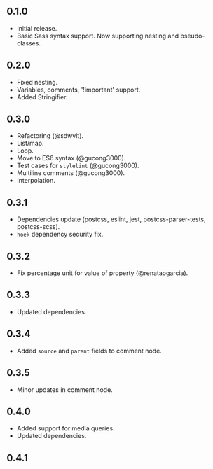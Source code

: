 ## 0.1.0
* Initial release.
* Basic Sass syntax support. Now supporting nesting and pseudo-classes.

## 0.2.0
* Fixed nesting.
* Variables, comments, '!important' support.
* Added Stringifier.

## 0.3.0
* Refactoring (@sdwvit).
* List/map.
* Loop.
* Move to ES6 syntax (@gucong3000).
* Test cases for `stylelint` (@gucong3000).
* Multiline comments (@gucong3000).
* Interpolation.

## 0.3.1
* Dependencies update (postcss, eslint, jest, postcss-parser-tests, postcss-scss).
* `hoek` dependency security fix.

## 0.3.2
* Fix percentage unit for value of property (@renataogarcia).

## 0.3.3
* Updated dependencies.

## 0.3.4
* Added `source` and `parent` fields to comment node.

## 0.3.5
* Minor updates in comment node.

## 0.4.0
* Added support for media queries.
* Updated dependencies.

## 0.4.1
